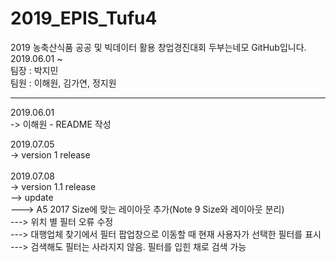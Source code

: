 # 2019_EPIS_Tufu4

2019 농축산식품 공공 및 빅데이터 활용 창업경진대회 두부는네모 GitHub입니다. </br>
2019.06.01 ~ </br>
팀장 : 박지민 </br>
팀원 : 이해원, 김가연, 정지원

-------------------------------------------------------------
2019.06.01 </br>
-> 이해원 - README 작성

2019.07.05</br>
-> version 1 release</br>
</br>
2019.07.08</br>
-> version 1.1 release</br>
--> update</br>
---> A5 2017 Size에 맞는 레이아웃 추가(Note 9 Size와 레이아웃 분리)</br>
---> 위치 별 필터 오류 수정</br>
---> 대행업체 찾기에서 필터 팝업창으로 이동할 때 현재 사용자가 선택한 필터를 표시</br>
---> 검색해도 필터는 사라지지 않음. 필터를 입힌 채로 검색 가능</br>
